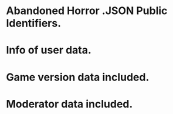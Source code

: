 # Abandoned Horror .JSON Public Identifiers.
# Info of user data.
# Game version data included.
# Moderator data included.
